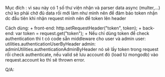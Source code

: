 Mục đích : vì sau này có 1 số thư viện nhận và parser data async (multer,...) chứ ko phải chờ đủ data rồi mới làm như mình nên để đảm bảo token nhận dc đầu tiên khi nhận request mình nên để token lên header

Cách dùng:
    + front-end: http.setRequestHeader("token", token);
    + back-end: var token = request.get("token");
    + Nếu chỉ dùng token để check authentication thì t có code sẵn middleware cho user và admin
    user: utilities.authenticationUserByHeader
    admin: adminUtilities.authenticationAdminByHeader
    nó sẽ lấy token trong request rồi check authenticate, nếu valid sẽ lưu account đó (load từ mongodb)
    vào request.account ko thì sẽ thrown error.

Q/A:
